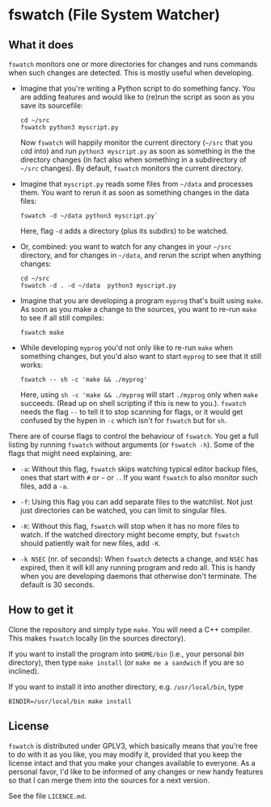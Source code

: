 # fswatch (File System Watcher)

## What it does

`fswatch` monitors one or more directories for changes and runs commands when
such changes are detected. This is mostly useful when developing.

*  Imagine that you're writing a Python script to do something fancy. You are
   adding features and would like to (re)run the script as soon as you save its
   sourcefile:

   ```shell
   cd ~/src
   fswatch python3 myscript.py
   ```

   Now `fswatch` will happily monitor the current directory (`~/src` that you
   `cd`d into) and run `python3 myscript.py` as soon as something in the the
   directory changes (in fact also when something in a subdirectory of `~/src`
   changes). By default, `fswatch` monitors the current directory.

*  Imagine that `myscript.py` reads some files from `~/data` and processes
   them. You want to rerun it as soon as something changes in the data files:

   ```shell
   fswatch -d ~/data python3 myscript.py`
   ```

   Here, flag `-d` adds a directory (plus its subdirs) to be watched.

*  Or, combined: you want to watch for any changes in your `~/src` directory,
   and for changes in `~/data`, and rerun the script when anything changes:

   ```shell
   cd ~/src
   fswatch -d . -d ~/data  python3 myscript.py
   ```

*  Imagine that you are developing a program `myprog` that's built using
   `make`. As soon as you make a change to the sources, you want to re-run
   `make` to see if all still compiles:

   ```shell
   fswatch make
   ```

*  While developing `myprog` you'd not only like to re-run `make` when
   something changes, but you'd also want to start `myprog` to see that
   it still works:

   ```shell
   fswatch -- sh -c 'make && ./myprog'
   ```

   Here, using `sh -c 'make && ./myprog` will start `./myprog` only when `make`
   succeeds. (Read up on shell scripting if this is new to you.). `fswatch`
   needs the flag `--` to tell it to stop scanning for flags, or it would get
   confused by the hypen in `-c` which isn't for `fswatch` but for `sh`.

There are of course flags to control the behaviour of `fswatch`. You get a
full listing by running `fswatch` without arguments (or `fswatch -h`). Some
of the flags that might need explaining, are:

*  `-a`: Without this flag, `fswatch` skips watching typical editor backup
   files, ones that start with `#` or `~` or `.`. If you want `fswatch` to
   also monitor such files, add a `-a`.

*  `-f`: Using this flag you can add separate files to the watchlist. Not just
   just directories can be watched, you can limit to singular files.

*  `-K`: Without this flag, `fswatch` will stop when it has no more files
   to watch. If the watched directory might become empty, but `fswatch` should
   patiently wait for new files, add `-K`.

*  `-k NSEC` (nr. of seconds): When `fswatch` detects a change, and `NSEC` has
   expired, then it will kill any running program and redo all. This is handy
   when you are developing daemons that otherwise don't terminate. The default
   is 30 seconds.

## How to get it

Clone the repository and simply type `make`. You will need a C++ compiler. This
makes `fswatch` locally (in the sources directory).

If you want to install the program into `$HOME/bin` (i.e., your personal *bin*
directory), then type `make install` (or `make me a sandwich` if you are so
inclined).

If you want to install it into another directory, e.g. `/usr/local/bin`, type

```shell
BINDIR=/usr/local/bin make install
```

## License

`fswatch` is distributed under GPLV3, which basically means that you're free to
do with it as you like, you may modify it, provided that you keep the license
intact and that you make your changes available to everyone. As a personal
favor, I'd like to be informed of any changes or new handy features so that I
can merge them into the sources for a next version.

See the file `LICENCE.md`.

